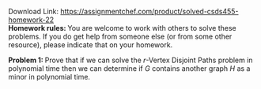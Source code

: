 Download Link: https://assignmentchef.com/product/solved-csds455-homework-22
<br>
<strong>Homework rules: </strong>You are welcome to work with others to solve these problems. If you do get help from someone else (or from some other resource), please indicate that on your homework.

<strong>Problem 1: </strong>Prove that if we can solve the <em>r</em>-Vertex Disjoint Paths problem in polynomial time then we can determine if <em>G </em>contains another graph <em>H </em>as a minor in polynomial time.